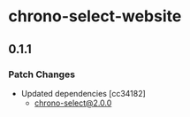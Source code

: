 # chrono-select-website

## 0.1.1

### Patch Changes

- Updated dependencies [cc34182]
  - chrono-select@2.0.0
